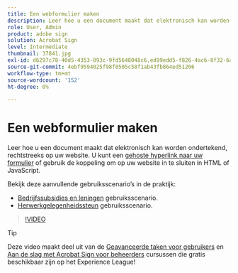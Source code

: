 ```yaml
---
title: Een webformulier maken
description: Leer hoe u een document maakt dat elektronisch kan worden ondertekend op uw website
role: User, Admin
product: adobe sign
solution: Acrobat Sign
level: Intermediate
thumbnail: 37841.jpg
exl-id: d6297c78-40d5-4353-893c-9fd5648048c6,ed99edd5-f826-4ac6-8f32-6a4e6e48ddc6
source-git-commit: 4ebf9594025f98f0505c58f1ab43fb864ed51206
workflow-type: tm+mt
source-wordcount: '152'
ht-degree: 0%

---
```


# Een webformulier maken

Leer hoe u een document maakt dat elektronisch kan worden ondertekend, rechtstreeks op uw website. U kunt een [gehoste hyperlink naar uw formulier](https://salesforceintegration.na2.echosign.com/public/esignWidget?wid=CBFCIBAA3AAABLblqZhBTZvjMual0H-M6HTSunw9hV1t-OdGbQI3d-nWJdEH76dHPxK1QH6DO9XGjch6QVho*) of gebruik de koppeling om op uw website in te sluiten in HTML of JavaScript.

Bekijk deze aanvullende gebruiksscenario’s in de praktijk:

* [Bedrijfssubsidies en leningen](https://experienceleague.adobe.com/docs/document-cloud-learn/sign-learning-hub/expand/recipes/gov/usecasegovgrants.html?lang=en) gebruiksscenario.
* [Herwerkgelegenheidssteun](https://experienceleague.adobe.com/docs/document-cloud-learn/sign-learning-hub/expand/recipes/gov/usecasegovreemployment.html?lang=en) gebruiksscenario.

>[!VIDEO](https://video.tv.adobe.com/v/37841?quality=12&learn=on&hidetitle=true)

>[!TIP]
>
>Deze video maakt deel uit van de [Geavanceerde taken voor gebruikers](https://experienceleague.adobe.com/?recommended=Sign-U-1-2020.3) en [Aan de slag met Acrobat Sign voor beheerders](https://experienceleague.adobe.com/?recommended=Sign-A-1-2020.2) cursussen die gratis beschikbaar zijn op het Experience League!
